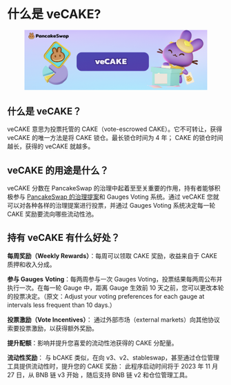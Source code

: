 # 什么是 veCAKE?

<figure><img src="../../.gitbook/assets/image (1).png" alt=""><figcaption></figcaption></figure>

## 什么是 veCAKE？&#x20;

veCAKE 意思为投票托管的 CAKE（vote-escrowed CAKE）。它不可转让，获得 veCAKE 的唯一方法是将 CAKE 锁仓。最长锁仓时间为 4 年； CAKE 的锁仓时间越长，获得的 veCAKE 就越多。&#x20;

## veCAKE 的用途是什么？&#x20;

veCAKE 分数在 PancakeSwap 的治理中起着至至关重要的作用，持有者能够积极参与 [PancakeSwap 的治理提案](https://pancakeswap.finance/voting)和 Gauges Voting 系统。通过 veCAKE 您就可以对各种各样的治理提案进行投票，并通过 Gauges Voting 系统决定每一轮 CAKE 奖励要流向哪些流动性池。&#x20;

## 持有 veCAKE 有什么好处？&#x20;

**每周奖励（Weekly Rewards）**：每周可以领取 CAKE 奖励，收益来自于 CAKE 质押和收入分成。

**参与 Gauges** **Voting**：每两周参与一次 Gauges Voting，投票结果每两周公布并执行一次。在每一轮 Gauge 中，距离 Gauge 生效前 10 天之前，您可以更改本轮的投票决定。（原文：Adjust your voting preferences for each gauge at intervals less frequent than 10 days.）

**投票激励（Vote Incentives）**： 通过外部市场（external markets）向其他协议索要投票激励，以获得额外奖励。&#x20;

**提升配额**：影响并提升您喜爱的流动性池获得的 CAKE 分配量。&#x20;

**流动性奖励**： 与 bCAKE 类似，在向 v3、v2、stableswap，甚至通过仓位管理工具提供流动性时，提升您的 CAKE 奖励： 此程序启动时间将于 2023 年 11 月 27 日，从 BNB 链 v3 开始 ，随后支持 BNB 链 v2 和仓位管理工具。
